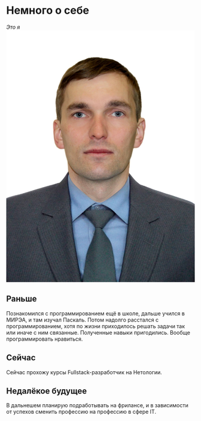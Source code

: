 # Немного о себе

*Это я*
![Моё фото](pIMG_7040.jpg)

## Раньше

Познакомился с программированием ещё в школе, дальше учился в МИРЭА, и там изучал Паскаль. Потом надолго расстался с программированием, хотя по жизни приходилось решать задачи так или иначе с ним связанные. Полученные навыки пригодились. Вообще программировать нравиться.

## Сейчас

Сейчас прохожу курсы Fullstack-разработчик на Нетологии.

## Недалёкое будущее

В дальнешем планирую подработывать на фрилансе, и в зависимости от успехов сменить профессию на профессию в сфере IT.
